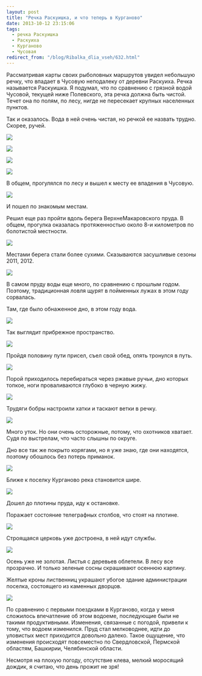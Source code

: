 ```yaml
---
layout: post
title: "Речка Раскуишка, и что теперь в Курганово"
date: 2013-10-12 23:15:06
tags:
  - речка Раскуишка
  - Раскуиха
  - Курганово
  - Чусовая
redirect_from: "/blog/Ribalka_dlia_vseh/632.html"
---
```

Рассматривая карты своих рыболовных маршрутов увидел небольшую речку,
что впадает в Чусовую неподалеку от деревни Раскуиха. Речка называется
Раскуишка. Я подумал, что по сравнению с грязной водой Чусовой, текущей
ниже Полевского, эта речка должна быть чистой. Течет она по полям, по
лесу, нигде не пересекает крупных населенных пунктов.

Так и оказалось. Вода в ней очень чистая, но речкой ее назвать трудно.
Скорее, ручей.

![](http://fishingguru.ru/uploads/images/00/00/01/2013/10/12/1f99be.jpg)

![](http://fishingguru.ru/uploads/images/00/00/01/2013/10/12/710afe.jpg)

![](http://fishingguru.ru/uploads/images/00/00/01/2013/10/12/8566c0.jpg)

![](http://fishingguru.ru/uploads/images/00/00/01/2013/10/12/8c546f.jpg)

В общем, прогулялся по лесу и вышел к месту ее впадения в Чусовую.

![](http://fishingguru.ru/uploads/images/00/00/01/2013/10/12/a7e84c.jpg)

И пошел по знакомым местам.

Решил еще раз пройти вдоль берега ВерхнеМакаровского пруда. В общем,
прогулка оказалась протяженностью около 8-и километров по болотистой
местности.

![](http://fishingguru.ru/uploads/images/00/00/01/2013/10/12/38d74c.jpg)

Местами берега стали более сухими. Сказываются засушливые сезоны 2011,
2012.

![](http://fishingguru.ru/uploads/images/00/00/01/2013/10/12/182802.jpg)

В самом пруду воды еще много, по сравнению с прошлым годом. Поэтому,
традиционная ловля щурят в пойменных лужах в этом году сорвалась.

Там, где было обнаженное дно, в этом году вода.

![](http://fishingguru.ru/uploads/images/00/00/01/2013/10/12/f7695a.jpg)

Так выглядит прибрежное пространство.

![](http://fishingguru.ru/uploads/images/00/00/01/2013/10/12/c5385e.jpg)

Пройдя половину пути присел, съел свой обед, опять тронулся в путь.

![](http://fishingguru.ru/uploads/images/00/00/01/2013/10/12/c01a1f.jpg)

Порой приходилось перебираться через ржавые ручьи, дно которых топкое,
ноги проваливаются глубоко в черную жижу.

![](http://fishingguru.ru/uploads/images/00/00/01/2013/10/12/70c303.jpg)

Трудяги бобры настроили хатки и таскают ветки в речку.

![](http://fishingguru.ru/uploads/images/00/00/01/2013/10/12/ba7d09.jpg)

Много уток. Но они очень осторожные, потому, что охотников хватает. Судя
по выстрелам, что часто слышны по округе.

Дно все так же покрыто корягами, но я уже знаю, где они находятся,
поэтому обошлось без потерь приманок.

![](http://fishingguru.ru/uploads/images/00/00/01/2013/10/12/0b5410.jpg)

Ближе к поселку Курганово река становится шире.

![](http://fishingguru.ru/uploads/images/00/00/01/2013/10/12/120a5f.jpg)

Дошел до плотины пруда, иду к остановке.

Поражает состояние телеграфных столбов, что стоят на плотине.

![](http://fishingguru.ru/uploads/images/00/00/01/2013/10/12/eb44f1.jpg)

Строящаяся церковь уже достроена, в ней идут службы.

![](http://fishingguru.ru/uploads/images/00/00/01/2013/10/12/a687db.jpg)

Осень уже не золотая. Листья с деревьев облетели. В лесу все прозрачно.
И только зеленые сосны скрашивают осеннюю картину.

Желтые кроны лиственниц украшают убогое здание администрации поселка,
состоящего из каменных дворцов.

![](http://fishingguru.ru/uploads/images/00/00/01/2013/10/12/e09e82.jpg)

По сравнению с первыми поездками в Курганово, когда у меня сложилось
впечатление об этом водоеме, последующие были не такими продуктивными.
Изменения, связанные с погодой, привели к тому, что водоем изменился.
Пруд стал мелководнее, идти до уловистых мест приходится довольно
далеко. Такое ощущение, что изменения происходят повсеместно по
Свердловской, Пермской областям, Башкирии, Челябинской области.

Несмотря на плохую погоду, отсутствие клева, мелкий моросящий дождик, я
считаю, что день прожит не зря!
